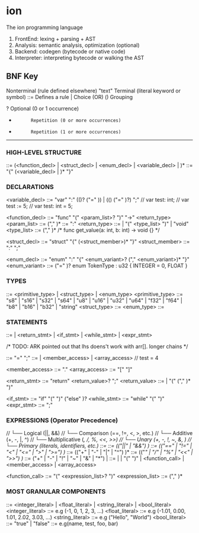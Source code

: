 # ion
The ion programming language

1. FrontEnd: lexing + parsing + AST
2. Analysis: semantic analysis, optimization (optional)
3. Backend: codegen (bytecode or native code)
4. Interpreter: interpreting bytecode or walking the AST

BNF Key
--------------------------------
<foo>       Nonterminal (rule defined elsewhere)
"text"      Terminal (literal keyword or symbol)
::=         Defines a rule
|           Choice (OR)
()          Grouping

?           Optional (0 or 1 occurrence)
*           Repetition (0 or more occurrences)
+           Repetition (1 or more occurrences)
--------------------------------------------------

### HIGH-LEVEL STRUCTURE
<program> ::= (<function_decl> | <struct_decl> |  <enum_decl> | <variable_decl> | <statement>)*
<scope> ::= "{" (<variable_decl> | <statement>)* "}"

### DECLARATIONS
<variable_decl> ::= "var" <identifier> ":" ((<type>)? ("=" <expression>)) | ((<type>) ("=" <expression>)?) ";"
    // var test: int;
    // var test := 5;
    // var test: int = 5;

<function_decl> ::= "func" <identifier> "(" <param_list>? ")" "->" <return_type> <scope>
<param_list> ::= <parameter> ("," <parameter>)*
<parameter> ::= <identifier> ":" <type>
<return_type> ::= <type> | "(" <type_list> ")" | "void"
<type_list> ::= <type> ("," <type>)*
/*
    func get_value(a: int, b: int) -> void {}
*/

<struct_decl> ::= "struct" <identifier> "{" (<struct_member>)* "}"
<struct_member> ::= <identifier> ":" <type> ";"

<enum_decl> ::= "enum" <identifier> ":" <type> "{" <enum_variant>? ("," <enum_variant>)* "}"
<enum_variant> ::= <identifier> ("=" <expression>)?
enum TokenType : u32 {
    INTEGER = 0,
    FLOAT
}


### TYPES
<type> ::= <primitive_type> | <struct_type> | <enum_type>
<primitive_type> ::= "s8" | "s16" | "s32" | "s64" | "u8" | "u16" | "u32" | "u64" | "f32" | "f64" | "b8" | "b16" | "b32"  | "string"
<struct_type> ::= <identifier>
<enum_type> ::= <identifier>


### STATEMENTS
<statement> ::= <assignment> | <return_stmt> | <if_stmt> | <while_stmt> | <expr_stmt>

/*
TODO:
ARK pointed out that lhs doens't work with arr[]. longer chains
*/

<assignment> ::= <lhs> "=" <expression> ";"
<lhs> ::= <identifier> | <member_access> | <array_access>
// test = 4

<member_access> ::= <identifier> "." <identifier>
<array_access> ::= <identifier> "[" <expression> "]"

<return_stmt> ::= "return" <return_value>? ";"
<return_value> ::= <expression> | "(" <expression> ("," <expression>)* ")"

<if_stmt> ::= "if" "(" <expression> ")" <statement> ("else" <statement>)?
<while_stmt> ::= "while" "(" <expression> ")" <statement>
<expr_stmt> ::= <expression> ";"

### EXPRESSIONS (Operator Precedence)
// └── Logical (||, &&)
//      └── Comparison (==, !=, <, >, etc.)
//          └── Additive (+, -, |, ^)
//              └── Multiplicative (*, /, %, <<, >>)
//                  └── Unary (+, -, !, ~, &, *)
//                      └── Primary (literals, identifiers, etc.) 
<expression> ::= <logical>
<logical> ::= <comparison> (("||" | "&&") <comparison>)*
<comparison> ::= <additive> (("==" | "!=" | "<" | "<=" | ">" | ">=") <additive>)*
<additive> ::= <multiplicative> (("+" | "-" | "|" | "^") <multiplicative>)*
<multiplicative> ::= <unary> (("*" | "/" | "%" | "<<" | ">>") <unary>)*
<unary> ::= ("+" | "-" | "!" | "~" | "&" | "*") <unary> | <primary>
<primary> ::= <literal> | <identifier> | "(" <expression> ")" | <function_call> | <member_access> | <array_access>

<function_call> ::= <identifier> "(" <expression_list>? ")"
<expression_list> ::= <expression> ("," <expression>)*

### MOST GRANULAR COMPONENTS
<literal> ::= <integer_literal> | <float_literal> | <string_literal> | <bool_literal>
<integer_literal> ::= e.g (-1, 0, 1, 2, 3, ...)
<float_literal> ::= e.g (-1.01, 0.00, 1.01, 2.02, 3.03, ...)
<string_literal> ::= e.g ("Hello", "World")
<bool_literal> ::= "true" | "false"
<identifier> ::= e.g(name, test, foo, bar)